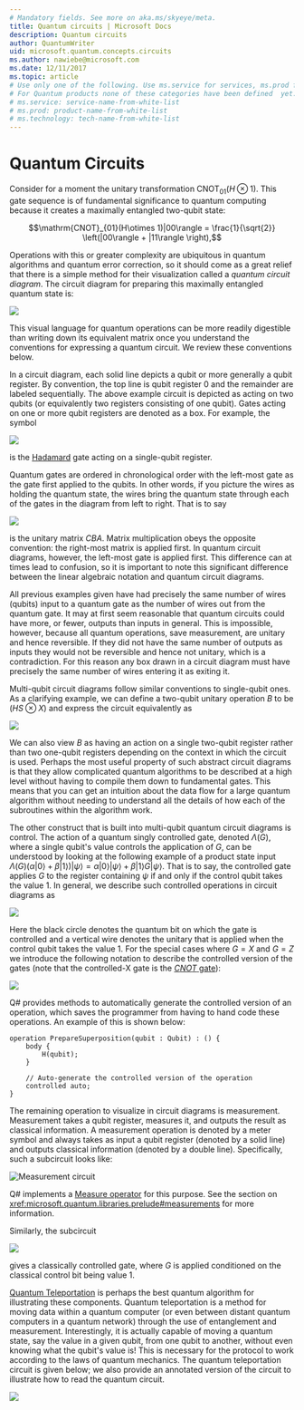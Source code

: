 ```yaml
---
# Mandatory fields. See more on aka.ms/skyeye/meta.
title: Quantum circuits | Microsoft Docs 
description: Quantum circuits
author: QuantumWriter
uid: microsoft.quantum.concepts.circuits
ms.author: nawiebe@microsoft.com 
ms.date: 12/11/2017
ms.topic: article
# Use only one of the following. Use ms.service for services, ms.prod for on-prem. Remove the # before the relevant field.
# For Quantum products none of these categories have been defined  yet.
# ms.service: service-name-from-white-list
# ms.prod: product-name-from-white-list
# ms.technology: tech-name-from-white-list
---
```

# Quantum Circuits
Consider for a moment the unitary transformation $\text{ CNOT}_{01}(H\otimes 1)$.  This gate sequence is of fundamental significance to quantum computing because it creates a maximally entangled two-qubit state:

$$\mathrm{CNOT}_{01}(H\otimes 1)|00\rangle = \frac{1}{\sqrt{2}} \left(|00\rangle + |11\rangle \right),$$

Operations with this or greater complexity are ubiquitous in quantum algorithms and quantum error correction, so it should come as a great relief that there is a simple method for their visualization called a *quantum circuit diagram*.  The circuit diagram for preparing this maximally entangled quantum state is:

<!--- ![](.\media\1.svg) --->
<!-- Can't find a way to easily center this... probably an extension needed:  -->
![](./media/Concepts1.png)

This visual language for quantum operations can be more readily digestible than writing down its equivalent matrix once you understand the conventions for expressing a quantum circuit.  We review these conventions below.

In a circuit diagram, each solid line depicts a qubit or more generally a qubit register.  By convention, the top line is qubit register $0$ and the remainder are labeled sequentially. The above example circuit is depicted as acting on two qubits (or equivalently two registers consisting of one qubit).  Gates acting on one or more qubit registers are denoted as a box.  For example, the symbol

<!--- ![](.\media\2.svg) --->
<!-- Can't find a way to easily center this... probably an extension needed:  -->
![](./media/concepts_2.png)

 is the [Hadamard](xref:microsoft.quantum.primitive.h) gate acting on a single-qubit register.

Quantum gates are ordered in chronological order with the left-most gate as the gate first applied to the qubits.  In other words, if you picture the wires as holding the quantum state, the wires bring the quantum state through each of the gates in the diagram from left to right.  That is to say 

<!--- ![](.\media\3.svg) --->
<!-- Can't find a way to easily center this... probably an extension needed:  -->
![](./media/concepts_3.png)

is the unitary matrix $CBA$.  Matrix multiplication obeys the opposite convention: the right-most matrix is applied first. In quantum circuit diagrams, however, the left-most gate is applied first.  This difference can at times lead to confusion, so it is important to note this significant difference between the linear algebraic notation and quantum circuit diagrams.

All previous examples given have had precisely the same number of wires (qubits) input to a quantum gate as the number of wires out from the quantum gate.  It may at first seem reasonable that quantum circuits could have more, or fewer, outputs than inputs in general.  This is impossible, however, because all quantum operations, save measurement, are unitary and hence reversible.  If they did not have the same number of outputs as inputs they would not be reversible and hence not unitary, which is a contradiction.  For this reason any box drawn in a circuit diagram must have precisely the same number of wires entering it as exiting it.

Multi-qubit circuit diagrams follow similar conventions to single-qubit ones.  As a clarifying example, we can define a two-qubit unitary operation $B$ to be $(H S\otimes X)$ and express the circuit equivalently as

<!--- ![](.\media\4.svg) --->
<!-- Can't find a way to easily center this... probably an extension needed:  -->
![](./media/concepts_4.png)

We can also view $B$ as having an action on a single two-qubit register rather than two one-qubit registers depending on the context in which the circuit is used. 
Perhaps the most useful property of such abstract circuit diagrams is that they allow complicated quantum algorithms to be described at a high level without having to compile them down to fundamental gates.  This means that you can get an intuition about the data flow for a large quantum algorithm without needing to understand all the details of how each of the subroutines within the algorithm work.

The other construct that is built into multi-qubit quantum circuit diagrams is control.  The action of a quantum singly controlled gate, denoted $\Lambda(G)$, where a single qubit's value controls the application of $G$, can be understood by looking at the following example of a product state input $\Lambda(G) (\alpha |0\rangle + \beta |1\rangle) |\psi\rangle = \alpha |0\rangle |\psi\rangle + \beta |1\rangle G|\psi \rangle$.  That is to say, the controlled gate applies $G$ to the register containing $\psi$ if and only if the control qubit takes the value $1$.  In general, we describe such controlled operations in circuit diagrams as

<!--- ![](.\media\5.svg) --->
<!-- Can't find a way to easily center this... probably an extension needed:  -->
![](./media/concepts_5.png)

Here the black circle denotes the quantum bit on which the gate is controlled and a vertical wire denotes the unitary that is applied when the control qubit takes the value $1$.
For the special cases where $G=X$ and $G=Z$ we introduce the following notation to describe the controlled version of the gates (note that the controlled-X gate is the [$CNOT$ gate](xref:microsoft.quantum.primitive.cnot)):

<!--- ![](.\media\6.svg) --->
<!-- Can't find a way to easily center this... probably an extension needed:  -->
![](./media/concepts_6.png)

Q# provides methods to automatically generate the controlled version of an operation, which saves the programmer from having to hand code these operations. An example of this is shown below:

```qsharp
operation PrepareSuperposition(qubit : Qubit) : () {
    body {
        H(qubit);
    }

    // Auto-generate the controlled version of the operation
    controlled auto;
}
```

The remaining operation to visualize in circuit diagrams is measurement.  Measurement takes a qubit register, measures it, and outputs the result as classical information.  A measurement operation is denoted by a meter symbol and always takes as input a qubit register (denoted by a solid line) and outputs classical information (denoted by a double line).  Specifically, such a subcircuit looks like:

<!--- ![](.\media\7.svg) ---->
<!-- Can't find a way to easily center this... probably an extension needed:  -->
![Measurement circuit](./media/concepts_7.png)

Q# implements a [Measure operator](xref:microsoft.quantum.primitive.measure) for this purpose. See the section on <xref:microsoft.quantum.libraries.prelude#measurements> for more information.

Similarly, the subcircuit

<!--- ![](.\media\8.svg) --->
<!-- Can't find a way to easily center this... probably an extension needed:  -->
![](./media/concepts_8.png)

gives a classically controlled gate, where $G$ is applied conditioned on the classical control bit being value $1$.

[Quantum Teleportation](xref:microsoft.quantum.techniques.puttingittogether) is perhaps the best quantum algorithm for illustrating these components. Quantum teleportation is a method for moving data within a quantum computer (or even between distant quantum computers in a quantum network) through the use of entanglement and measurement. Interestingly, it is actually capable of moving a quantum state, say the value in a given qubit, from one qubit to another, without even knowing what the qubit's value is! This is necessary for the protocol to work according to the laws of quantum mechanics.  The quantum teleportation circuit is given below; we also provide an annotated version of the circuit to illustrate how to read the quantum circuit.

<!--- ![](.\media\tp2.svg){ width=50% } --->
![](./media/concepts_tp2.png)



